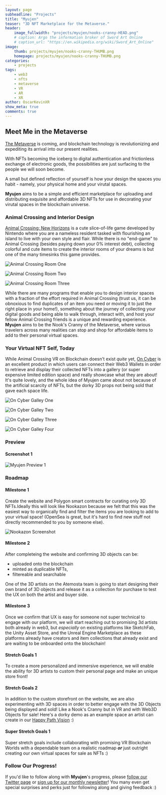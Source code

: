 ```yaml
---
layout: page
subheadline: "Projects"
title: "Myujen"
teaser: "3D NFT Marketplace for the Metaverse."
header:
    image_fullwidth: "projects/myujen/nooks-cranny-HEAD.png"
    # caption: Argo the information broker of Sword Art Online
    # caption_url: "https://en.wikipedia.org/wiki/Sword_Art_Online"
image:
    thumb: projects/myujen/nooks-cranny-THUMB.png
    homepage: projects/myujen/nooks-cranny-THUMB.png
categories:
    - projects
tags:
    - web3
    - nfts
    - metaverse
    - VR
    - AR
    - XR 
author: OscarKevinXR
show_meta: true
comments: true
---
```


## Meet Me in the Metaverse
[The Metaverse][1] is coming, and blockchain technology is revolutionizing and expediting its arrival into our present realities. 

With NFTs becoming the iceberg to digital authentication and frictionless exchange of electronic goods, the possibilities are just surfacing to the people we will soon become. 

A small but defined reflection of yourself is how your design the spaces you habit - namely, your physical home and your virutal spaces.  

**Myujen** aims to be a simple and efficient marketplace for uploading and distributing exquisite and affordable 3D NFTs for use in decorating your virutal spaces in the blockchain universe. 

### Animal Crossing and Interior Design
[Animal Crossing: New Horizons][2] is a cute slice-of-life game developed by Nintendo where you are a nameless resident tasked with flourishing an island to live with your own style and flair. While there is no "end-game" to Animal Crossing (besides paying down your 0% interest debt), collecting colorful and cute items to create the interior rooms of your dreams is but one of the many timesinks this game provides.

![Animal Crossing Room One](/images/projects/myujen/room1.jpg)

![Animal Crossing Room Two](/images/projects/myujen/room2.jpg)

![Animal Crossing Room Three](/images/projects/myujen/room3.png)

While there are many programs that enable you to design interior spaces with a fraction of the effort required in Animal Crossing (trust us, it can be obnoxious to find duplicates of an item you need or moving it to just the right place in your home!), something about the journey of collecting your digital goods and being able to walk through, interact with, and host your fellow Animal Crossing friends is a unique and rewarding experience. **Myujen** aims to be the Nook's Cranny of the Metaverse, where various travelers across many realities can stop and shop for affordable items to add to their personal virtual spaces.  

### Your Virtual NFT Self, Today


While Animal Crossing VR on Blockchain doesn't exist *quite* yet, [On Cyber][3] is an excellent product in which users can connect their Web3 Wallets in order to retrieve and display their collected NFTs into a gallery (or super expensive limited edition space) and really showcase what they are about! It's quite lovely, and the whole idea of Myujen came about not because of the artificial scarcity of NFTs, but the dorky 3D props not being sold that gave each space life.

![On Cyber Galley One](/images/projects/myujen/oncy1.jpeg)

![On Cyber Galley Two](/images/projects/myujen/oncy2.png)

![On Cyber Galley Three](/images/projects/myujen/oncy3.png)

![On Cyber Galley Four](/images/projects/myujen/oncy4.png)


<!-- ### Your Virtual NFT Self, Today
As venomously described in the last section, the craze of obtaining and flipping low-quality NFTs that barely make use of the technology is the rampant use case as of today, and threatens to disenfranchise the entire space with the slew of scams and environmental destruction in its wake. 

We at Atemosta still see the value and potential in what blockchain technology can bring to the world despite these low-handing fruits being the focus of the market, and will focus our efforts on the development Myujen. -->


### Preview
<!-- [A demo of Myujen][4] can be found on the Rinkeyby testnet for testing and feedback. To log in, all one needs to do is connect their Web3 wallet which will serve as their account and unique identifier.  -->

#### Screenshot 1
![Myujen Preview 1](/images/projects/myujen/myujen-preview1.png)

### Roadmap
#### Milestone 1
Create the website and Polygon smart contracts for curating only 3D NFTs.Ideally this will look like Nookazon because we felt that this was the easiest way to organically find and filter the items you are looking to add to your virtual space! (OpenSea is great, but it's hard to find new stuff not directly recommended to you by someone else).

![Nookazon Screenshot](/images/projects/myujen/nookazon.png)

#### Milestone 2
After completeing the website and confirming 3D objects can be:
* uploaded onto the blockchain
* minted as duplicable NFTs,
* filtereable and searchable 

One of the 3D artists on the Atemosta team is going to start designing their own brand of 3D objects and release it as a collection for purchase to test the UX on both the artist and buyer side. 

#### Milestone 3
Once we confirm that UX is easy for someone not super technical to engage with our platform, we will start reaching out to promising 3d artists both already in web3, but *especially* on existing platforms like SketchFab, the Unity Asset Store, and the Unreal Engine Marketplace as these platforms already have creators and item collections that already exist and are waiting to be onboarded onto the blockchain!

#### Stretch Goals 1
To create a more personalized and immersive experience, we will enable the ability for 3D artists to custom their personal page and make an unique store front! 

#### Stretch Goals 2
In addition to the custom storefront on the website, we are also experimenting with 3D spaces in order to better engage with the 3D Objects being displayed and sold! Like a Nook's Cranny but in VR and with Web3D Objects for sale! Here's a dorky demo as an example space an artist can create in our [Happy Path Vision][5] :) 

#### Super Stretch Goals 1
Super stretch goals include collaborating with promising VR Blockchain Worlds with a dependable team on a realistic roadmap ***or*** just outright creating our own virtual spaces for sale as NFTs :)

### Follow Our Progress!
If you'd like to follow along with **Myujen**'s progress, please [follow our Twitter page][6] or [sign up for our monthly newsletter][7]! You many even get special surprises and perks just for following along and giving feedback :) 

[1]: https://en.wikipedia.org/wiki/Metaverse
[2]: https://animal-crossing.com/new-horizons/
[3]: https://oncyber.io/
[4]: https://myujen-ui.vercel.app/
[5]: https://twitter.com/OscarKevinXR/status/1489089295168249858
[6]: https://twitter.com/Atemosta/
[7]: https://tinyletter.com/Atemosta






